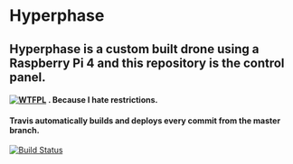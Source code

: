 # Hyperphase
## Hyperphase is a custom built drone using a Raspberry Pi 4 and this repository is the control panel.
#### [![WTFPL](http://www.wtfpl.net/wp-content/uploads/2012/12/wtfpl-badge-4.png)](https://github.com/siddhantvinchurkar/hyperphase/blob/master/LICENSE.md) . Because I hate restrictions.

#### Travis automatically builds and deploys every commit from the master branch.
[![Build Status](https://travis-ci.com/siddhantvinchurkar/hyperphase.svg?branch=master)](https://travis-ci.com/siddhantvinchurkar/hyperphase)
